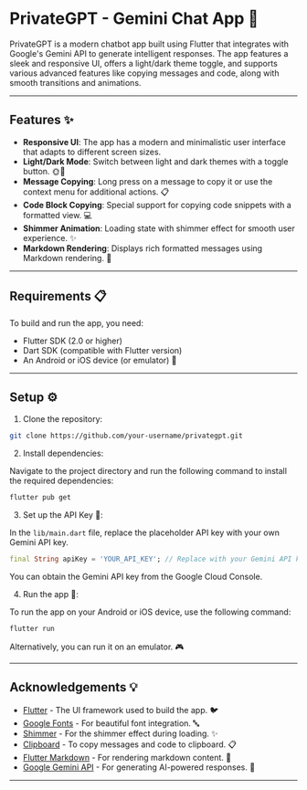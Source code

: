 
PrivateGPT - Gemini Chat App 🚀
=============================

PrivateGPT is a modern chatbot app built using Flutter that integrates with Google's Gemini API to generate intelligent responses. The app features a sleek and responsive UI, offers a light/dark theme toggle, and supports various advanced features like copying messages and code, along with smooth transitions and animations.

---

Features ✨
----------

- **Responsive UI**: The app has a modern and minimalistic user interface that adapts to different screen sizes.
- **Light/Dark Mode**: Switch between light and dark themes with a toggle button. 🌞🌙
- **Message Copying**: Long press on a message to copy it or use the context menu for additional actions. 📋
- **Code Block Copying**: Special support for copying code snippets with a formatted view. 💻
- **Shimmer Animation**: Loading state with shimmer effect for smooth user experience. ✨
- **Markdown Rendering**: Displays rich formatted messages using Markdown rendering. 📑

---

Requirements 📋
--------------

To build and run the app, you need:

- Flutter SDK (2.0 or higher)
- Dart SDK (compatible with Flutter version)
- An Android or iOS device (or emulator) 📱

---

Setup ⚙️
--------

1. Clone the repository:

```bash
git clone https://github.com/your-username/privategpt.git
```

2. Install dependencies:

Navigate to the project directory and run the following command to install the required dependencies:

```bash
flutter pub get
```

3. Set up the API Key 🔑:

In the `lib/main.dart` file, replace the placeholder API key with your own Gemini API key. 

```dart
final String apiKey = 'YOUR_API_KEY'; // Replace with your Gemini API key
```

You can obtain the Gemini API key from the Google Cloud Console.

4. Run the app 🚀:

To run the app on your Android or iOS device, use the following command:

```bash
flutter run
```

Alternatively, you can run it on an emulator. 🎮



---

Acknowledgements 💡
-----------------

- [Flutter](https://flutter.dev/) - The UI framework used to build the app. 🐦
- [Google Fonts](https://pub.dev/packages/google_fonts) - For beautiful font integration. 🔤
- [Shimmer](https://pub.dev/packages/shimmer) - For the shimmer effect during loading. ✨
- [Clipboard](https://pub.dev/packages/clipboard) - To copy messages and code to clipboard. 📋
- [Flutter Markdown](https://pub.dev/packages/flutter_markdown) - For rendering markdown content. 📑
- [Google Gemini API](https://cloud.google.com/generative-language) - For generating AI-powered responses. 🤖

---
